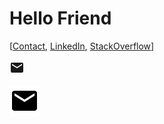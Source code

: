 # Hello Friend

[[Contact](https://alexomara.com/contact/), [LinkedIn](https://www.linkedin.com/in/alexanderomara), [StackOverflow](https://stackoverflow.com/cv/alexanderomara)]

<svg style="width:24px;height:24px" viewBox="0 0 24 24">
    <path fill="currentColor" d="M20,8L12,13L4,8V6L12,11L20,6M20,4H4C2.89,4 2,4.89 2,6V18A2,2 0 0,0 4,20H20A2,2 0 0,0 22,18V6C22,4.89 21.1,4 20,4Z" />
</svg>

![](https://raw.githubusercontent.com/AlexanderOMara/AlexanderOMara/master/mdi/email.svg)
